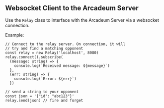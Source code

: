 ## Websocket Client to the Arcadeum Server

Use the `Relay` class to interface with the Arcadeum Server via a websocket connection.

Example:

```$javascript
// Connect to the relay server. On connection, it will
// try and find a matching opponent
const relay = new Relay('localhost', 8080)
relay.connect().subscribe(
  (message: string) => {
    console.log(`Received message: ${message}`)
  },
  (err: string) => {
    console.log(`Error: ${err}`)
  })
  
// send a string to your opponent  
const json = '{"id": "abc123"}'  
relay.send(json) // fire and forget
  
```